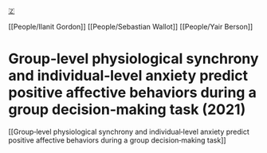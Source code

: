 [🇿](zotero://select/library/items/6C79VXUL)

[[People/Ilanit Gordon]] [[People/Sebastian Wallot]] [[People/Yair Berson]] 
# Group‐level physiological synchrony and individual‐level anxiety predict positive affective behaviors during a group decision‐making task (2021)

[[Group‐level physiological synchrony and individual‐level anxiety predict positive affective behaviors during a group decision‐making task]]